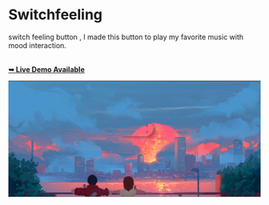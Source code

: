 # Switchfeeling
switch feeling button , I made this button to play my favorite music with mood interaction.

<br />
 <a href="https://arifbudiprayoga.github.io/Switchfeeling/"><strong>➥ Live Demo Available </strong></a>
 
<br />

![Switchfeeling Demoss](./music/preview.png " ssdemo")
